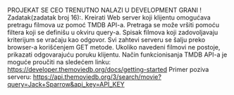 PROJEKAT SE CEO TRENUTNO NALAZI U DEVELOPMENT GRANI !
Zadatak(zadatak broj 16):.
Kreirati Web server koji klijentu omogućava pretragu filmova uz pomoć TMDB API-a. Pretraga
se može vršiti pomoću filtera koji se definišu u okviru query-a. Spisak filmova koji zadovoljavaju
kriterijum se vraćaju kao odgovor. Svi zahtevi serveru se šalju preko browser-a korišćenjem GET
metode. Ukoliko navedeni filmovi ne postoje, prikazati odgovarajuću poruku klijentu.
Način funkcionisanja TMDB API-a je moguće proučiti na sledećem linku:
https://developer.themoviedb.org/docs/getting-started
Primer poziva serveru:
https://api.themoviedb.org/3/search/movie?query=Jack+Sparrow&api_key=API_KEY


